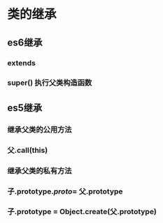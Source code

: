 # 类的继承

## es6继承
### extends
### super() 执行父类构造函数

## es5继承
### 继承父类的公用方法
### 父.call(this)
### 继承父类的私有方法
### 子.prototype._proto_= 父.prototype
### 子.prototype = Object.create(父.prototype)